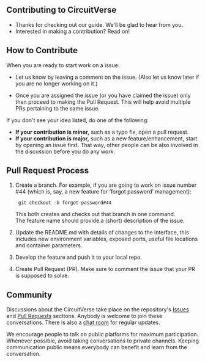 ## Contributing to CircuitVerse

- Thanks for checking out our guide. We'll be glad to hear from you.
- Interested in making a contribution? Read on!

## How to Contribute

When you are ready to start work on a issue:

- Let us know by leaving a comment on the issue. (Also let us know later if you are no longer working on it.)

- Once you are assigned the issue (or you have claimed the issue) only then proceed to making the Pull Request. This will help avoid multiple PRs pertaining to the same issue.

If you don't see your idea listed, do one of the following:

* **If your contribution is minor,** such as a typo fix, open a pull request.
* **If your contribution is major,** such as a new feature/enhancement, start by opening an issue first. That way, other people can be also involved in the discussion before you do any work.

## Pull Request Process

1. Create a branch. For example, if you are going to work on issue number #44 (which is, say, a new feature for ‘forgot password’ management):

        git checkout -b forgot-password#44

    This both creates and checks out that branch in one command.  
    The feature name should provide a (short) description of the issue.

2. Update the README.md with details of changes to the interface, this includes new environment variables, exposed ports, useful file locations and container parameters.

3. Develop the feature and push it to your local repo.

4. Create Pull Request (PR). Make sure to comment the issue that your PR is supposed to solve.

## Community

Discussions about the CircuitVerse take place on the repository's [Issues](https://github.com/CircuitVerse/CircuitVerse/issues) and [Pull Requests](https://github.com/CircuitVerse/CircuitVerse/pulls) sections. Anybody is welcome to join these conversations. There is also a [chat room](https://gitter.im/CircuitVerse/community) for regular updates.

We encourage people to talk on public platforms for maximum participation. Whenever possible, avoid taking conversations to private channels. Keeping communication public means everybody can benefit and learn from the conversation.
